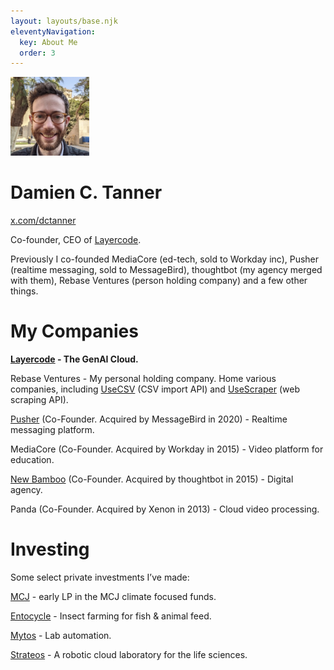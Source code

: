 ```yaml
---
layout: layouts/base.njk
eleventyNavigation:
  key: About Me
  order: 3
---
```


<img src="/img/damien-square-small.jpeg" alt="Me" width="25%">

# Damien C. Tanner

[x.com/dctanner](https://x.com/dctanner)

Co-founder, CEO of [Layercode](https://layercode.com).

Previously I co-founded MediaCore (ed-tech, sold to Workday inc), Pusher (realtime messaging, sold to MessageBird), thoughtbot (my agency merged with them), Rebase Ventures (person holding company) and a few other things.

# My Companies

**[Layercode](https://layercode.com) - The GenAI Cloud.**

Rebase Ventures - My personal holding company. Home various companies, including [UseCSV](https://UseCSV.com) (CSV import API) and [UseScraper](https://usescraper.com) (web scraping API).

[Pusher](http://pusher.com) (Co-Founder. Acquired by MessageBird in 2020) - Realtime messaging platform.

MediaCore (Co-Founder. Acquired by Workday in 2015) - Video platform for education.

[New Bamboo](http://thoughtbot.com) (Co-Founder. Acquired by thoughtbot in 2015) - Digital agency.

Panda (Co-Founder. Acquired by Xenon in 2013) - Cloud video processing.

# Investing

Some select private investments I’ve made:

[MCJ](https://mcj.vc/) - early LP in the MCJ climate focused funds.

[Entocycle](https://www.entocycle.com) - Insect farming for fish & animal feed.

[Mytos](https://www.mytos.bio) - Lab automation.

[Strateos](https://strateos.com) - A robotic cloud laboratory for the life sciences.

